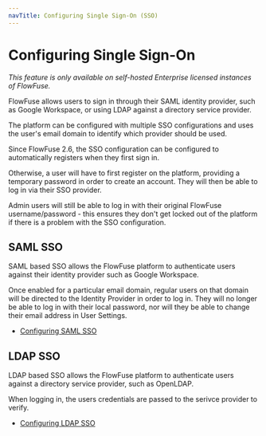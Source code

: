 ```yaml
---
navTitle: Configuring Single Sign-On (SSO)
---
```


# Configuring Single Sign-On

_This feature is only available on self-hosted Enterprise licensed instances of FlowFuse._

FlowFuse allows users to sign in through their SAML identity provider, such
as Google Workspace, or using LDAP against a directory service provider.

The platform can be configured with multiple SSO configurations and uses the
user's email domain to identify which provider should be used.

Since FlowFuse 2.6, the SSO configuration can be configured to automatically
registers when they first sign in.

Otherwise, a user will have to first register on the platform, providing a temporary
password in order to create an account. They will then be able to log in via their SSO provider.

Admin users will still be able to log in with their original FlowFuse username/password - this ensures
they don't get locked out of the platform if there is a problem with the SSO configuration.

## SAML SSO

SAML based SSO allows the FlowFuse platform to authenticate users against their
identity provider such as Google Workspace.

Once enabled for a particular email domain, regular users on that domain will be
directed to the Identity Provider in order to log in. They will no longer be able
to log in with their local password, nor will they be able to change their email
address in User Settings.

 - [Configuring SAML SSO](saml.md)

 ## LDAP SSO

 LDAP based SSO allows the FlowFuse platform to authenticate users against a directory
 service provider, such as OpenLDAP.

 When logging in, the users credentials are passed to the serivce provider to verify.

  - [Configuring LDAP SSO](ldap.md)


